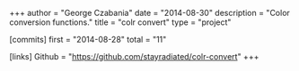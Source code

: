 +++
author = "George Czabania"
date = "2014-08-30"
description = "Color conversion functions."
title = "colr convert"
type = "project"

[commits]
  first = "2014-08-28"
  total = "11"

[links]
  Github = "https://github.com/stayradiated/colr-convert"
+++

